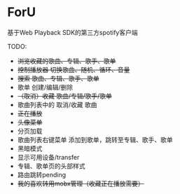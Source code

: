 # ForU

基于Web Playback SDK的第三方spotify客户端

TODO:
- ~~浏览收藏的歌曲、专辑、歌手、歌单~~
- ~~控制播放器  切换歌曲、随机、循环、音量~~
- ~~搜索  歌曲、专辑、歌手、歌单~~
- 歌单  创建/编辑/删除 
- ~~（取消）收藏  歌曲/专辑/歌手/歌单~~
- 歌曲列表中的 取消/收藏 歌曲
- ~~正在播放~~
- ~~头像菜单~~
- 分页加载
- 歌曲列表右键菜单  添加到歌单，跳转至专辑、歌手、歌单
- 黑暗模式
- 显示可用设备/transfer
- 专辑、歌单页的头部样式
- 路由跳转pending
- ~~我的喜欢转用mobx管理（收藏正在播放需要）~~